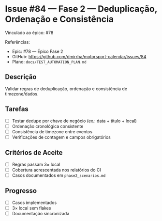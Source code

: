 # Issue #84 — Fase 2 — Deduplicação, Ordenação e Consistência

Vinculado ao épico: #78

Referências:
- Epic: #78 — Épico Fase 2
- GitHub: https://github.com/dmirrha/motorsport-calendar/issues/84
- Plano: `docs/TEST_AUTOMATION_PLAN.md`

## Descrição
Validar regras de deduplicação, ordenação e consistência de timezone/dados.

## Tarefas
- [ ] Testar dedupe por chave de negócio (ex.: data + título + local)
- [ ] Ordenação cronológica consistente
- [ ] Consistência de timezone entre eventos
- [ ] Verificações de contagem e campos obrigatórios

## Critérios de Aceite
- [ ] Regras passam 3× local
- [ ] Cobertura acrescentada nos relatórios do CI
- [ ] Casos documentados em `phase2_scenarios.md`

## Progresso
- [ ] Casos implementados
- [ ] 3× local sem flakes
- [ ] Documentação sincronizada
